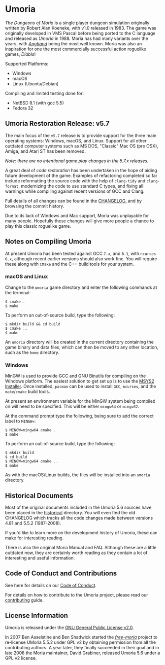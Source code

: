 # Umoria

_The Dungeons of Moria_ is a single player dungeon simulation originally
written by Robert Alan Koeneke, with v1.0 released in 1983. The game was
originally developed in VMS Pascal before being ported to the C language and
released as _Umoria_ in 1988. Moria has had many variants over the years, with
[_Angband_](http://rephial.org/) being the most well known. Moria was also an
inspiration for one the most commercially successful action roguelike games,
_Diablo_!

Supported Platforms:

  - Windows
  - macOS
  - Linux (Ubuntu/Debian)

Compiling and limited testing done for:

  - NetBSD 8.1 (with gcc 5.5)
  - Fedora 32


## Umoria Restoration Release: v5.7

The main focus of the `v5.7` release is to provide support for the three main
operating systems: Windows, macOS, and Linux. Support for all other outdated
computer systems such as MS DOS, "Classic" Mac OS (pre OSX), Amiga, and
Atari ST has been removed.

_Note: there are no intentional game play changes in the 5.7.x releases._

A great deal of _code restoration_ has been undertaken in the hope of aiding
future development of the game. Examples of refactoring completed so far include
reformatting the source code with the help of `clang-tidy` and `clang-format`,
modernizing the code to use standard C types, and fixing all warnings while
compiling against recent versions of GCC and Clang.

Full details of all changes can be found in the [CHANGELOG](CHANGELOG.md), and
by browsing the commit history.

Due to its lack of Windows and Mac support, Moria was unplayable for many
people. Hopefully these changes will give more people a chance to play this
classic roguelike game.


## Notes on Compiling Umoria

At present Umoria has been tested against GCC `7.x`, and `8.1`, with
`ncurses 6.x`, although recent earlier versions should also work fine. You will
require these along with `CMake` and the C++ build tools for your system.


### macOS and Linux

Change to the `umoria` game directory and enter the following commands at the
terminal:

    $ cmake .
    $ make

To perform an out-of-source build, type the following:

    $ mkdir build && cd build
    $ cmake ..
    $ make

An `umoria` directory will be created in the current directory containing the
game binary and data files, which can then be moved to any other location, such
as the `home` directory.


### Windows

MinGW is used to provide GCC and GNU Binutils for compiling on the Windows platform.
The easiest solution to get set up is to use the [MSYS2 Installer](http://msys2.github.io/).
Once installed, `pacman` can be used to install `GCC`, `ncurses`, and the
`make`/`cmake` build tools.

At present an environment variable for the MinGW system being compiled on will
need to be specified. This will be either `mingw64` or `mingw32`.

At the command prompt type the following, being sure to add the correct label
to `MINGW=`:

    $ MINGW=mingw64 cmake .
    $ make

To perform an out-of-source build, type the following:

    $ mkdir build
    $ cd build
    $ MINGW=mingw64 cmake ..
    $ make

As with the macOS/Linux builds, the files will be installed into an `umoria` directory.


## Historical Documents

Most of the original documents included in the Umoria 5.6 sources have been
placed in the [historical](historical) directory. You will even find the old
CHANGELOG which tracks all the code changes made between versions 4.81 and
5.5.2 (1987-2008).

If you'd like to learn more on the development history of Umoria, these can
make for interesting reading.

There is also the original Moria Manual and FAQ. Although these are a little
outdated now, they are certainly worth reading as they contain a lot of
interesting and useful information.


## Code of Conduct and Contributions

See here for details on our [Code of Conduct](CODE_OF_CONDUCT.md).

For details on how to contribute to the Umoria project, please read our
[contributing](CONTRIBUTING.md) guide.


## License Information

Umoria is released under the [GNU General Public License v2.0](LICENSE).

In 2007 Ben Asselstine and Ben Shadwick started the
[_free-moria_](http://free-moria.sourceforge.net/) project to re-license
UMoria 5.5.2 under GPL v2 by obtaining permission from all the contributing
authors. A year later, they finally succeeded in their goal and in late 2008
the Moria maintainer, David Grabiner, released Umoria 5.6 under a GPL v2 license.
